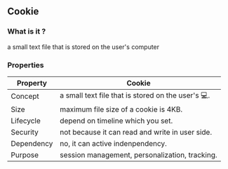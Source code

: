 ## Cookie

### What is it ?

a small text file that is stored on the user's computer

### Properties

| Property   | Cookie                                                     |
| ---------- | ---------------------------------------------------------- |
| Concept    | a small text file that is stored on the user's :computer:. |
| Size       | maximum file size of a cookie is 4KB.                      |
| Lifecycle  | depend on timeline which you set.                          |
| Security   | not because it can read and write in user side.            |
| Dependency | no, it can active indenpendency.                           |
| Purpose    | session management, personalization, tracking.             |
